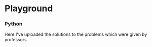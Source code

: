 <!DOCTYPE html>
<html>
<head>
</head>
<body>

<h1>Playground</h1>
<h3>Python</h3>
<p>Here I've uploaded the solutions to the problems which were given by professors</p>

</body>
</html>
